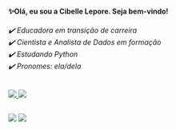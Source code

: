<h4> ✨Olá, eu sou a Cibelle Lepore.
     Seja bem-vindo! </h4>
      
<h6>
✔️ Educadora em transição de carreira</br>
✔️ Cientista e Analista de Dados em formação</br>
✔️ Estudando Python</br>
✔️ Pronomes: ela/dela</h6>
      
     
 <div align="left">
  <a href="https://github.com/cibellelepore">
 <img altura="100em" src="https://github-readme-stats.vercel.app/api?username=cibellelepore&show_icons=true&theme=radical&include_all_commits=true&count_private=true"/>
 <img altura="50em" src="https://github-readme-stats.vercel.app/api/top-langs/?username=cibellelepore&layout=compact&langs_count=7&theme=radical"/>
</div>     

  ##
<div>   
 <a href = "mailto:cibellelepore@gmail.com"><img src="https://img.shields.io/badge/-Gmail-%23333?style=for-the-badge&logo=gmail&logoColor=yellow" target="_blank"></a> 
 <a href="https://www.linkedin.com/in/cibellelepore/" target="_blank"><img src="https://img.shields.io/badge/-LinkedIn-%230077B5?style=for-the-badge&logo=linkedin&logoColor=yellow" target="_blank"></a>
    
   
     
<!---
cibellelepore/cibellelepore é um ✨ repositório especial ✨ porque seu 'README.md' (este arquivo) aparece em seu perfil GitHub.
Você pode clicar no link Visualização para dar uma olhada em suas alterações.
--->
